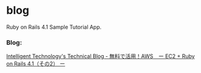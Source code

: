 blog
====

Ruby on Rails 4.1 Sample Tutorial App.

### Blog:

[Intelligent Technology's Technical Blog - 無料で活用！AWS　ー EC2 + Ruby on Rails 4.1（その2） ー](http://iti.hatenablog.jp/entry/2014/05/20/163244)
